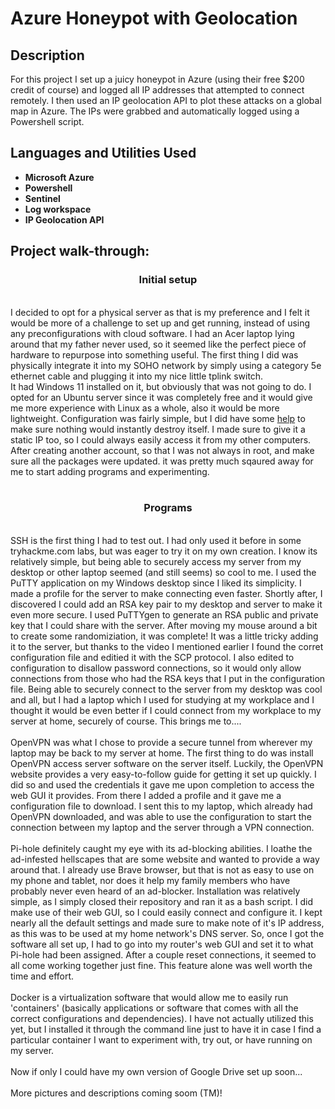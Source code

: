 <h1>Azure Honeypot with Geolocation</h1>

<h2>Description</h2>
For this project I set up a juicy honeypot in Azure (using their free $200 credit of course) and logged all IP addresses that attempted to connect remotely. I then used an IP geolocation API to plot these attacks on a global map in Azure. The IPs were grabbed and automatically logged using a Powershell script.
<br />


<h2>Languages and Utilities Used</h2>

- <b>Microsoft Azure</b> 
- <b>Powershell</b>
- <b>Sentinel</b>
- <b>Log workspace</b>
- <b>IP Geolocation API</b>

<h2>Project walk-through:</h2>

<p>
<h3 align="center">Initial setup</h3> <br/>
I decided to opt for a physical server as that is my preference and I felt it would be more of a challenge to set up and get running, instead of using any preconfigurations with cloud software. I had an Acer laptop lying around that my father never used, so it seemed like the perfect piece of hardware to repurpose into something useful. The first thing I did was physically integrate it into my SOHO network by simply using a category 5e ethernet cable and plugging it into my nice little tplink switch. <br/>
 It had Windows 11 installed on it, but obviously that was not going to do. I opted for an Ubuntu server since it was completely free and it would give me more experience with Linux as a whole, also it would be more lightweight. Configuration was fairly simple, but I did have some <a href="https://www.youtube.com/watch?v=2Btkx9toufg">help</a> to make sure nothing would instantly destroy itself. I made sure to give it a static IP too, so I could always easily access it from my other computers. After creating another account, so that I was not always in root, and make sure all the packages were updated. it was pretty much sqaured away for me to start adding programs and experimenting. 
<br />
<br />
<h3 align="center">Programs</h3> <br/>
  SSH is the first thing I had to test out. I had only used it before in some tryhackme.com labs, but was eager to try it on my own creation. I know its relatively simple, but being able to securely access my server from my desktop or other laptop seemed (and still seems) so cool to me. I used the PuTTY application on my Windows desktop since I liked its simplicity. I made a profile for the server to make connecting even faster. Shortly after, I discovered I could add an RSA key pair to my desktop and server to make it even more secure. I used PuTTYgen to generate an RSA public and private key that I could share with the server. After moving my mouse around a bit to create some randomiziation, it was complete! It was a little tricky adding it to the server, but thanks to the video I mentioned earlier I found the corret configuration file and editied it with the SCP protocol. I also edited to configuration to disallow password connections, so it would only allow connections from those who had the RSA keys that I put in the configuration file. Being able to securely connect to the server from my desktop was cool and all, but I had a laptop which I used for studying at my workplace and I thought it would be even better if I could connect from my workplace to my server at home, securely of course. This brings me to....
<br />
<br />
 OpenVPN was what I chose to provide a secure tunnel from wherever my laptop may be back to my server at home. The first thing to do was install OpenVPN access server software on the server itself. Luckily, the OpenVPN website provides a very easy-to-follow guide for getting it set up quickly. I did so and used the credentials it gave me upon completion to access the web GUI it provides. From there I added a profile and it gave me a configuration file to download. I sent this to my laptop, which already had OpenVPN downloaded, and was able to use the configuration to start the connection between my laptop and the server through a VPN connection.
<br />
<br />
 Pi-hole definitely caught my eye with its ad-blocking abilities. I loathe the ad-infested hellscapes that are some website and wanted to provide a way around that. I already use Brave browser, but that is not as easy to use on my phone and tablet, nor does it help my family members who have probably never even heard of an ad-blocker. Installation was relatively simple, as I simply closed their repository and ran it as a bash script. I did make use of their web GUI, so I could easily connect and configure it. I kept nearly all the default settings and made sure to make note of it's IP address, as this was to be used at my home network's DNS server. So, once I got the software all set up, I had to go into my router's web GUI and set it to what Pi-hole had been assigned. After a couple reset connections, it seemed to all come working together just fine. This feature alone was well worth the time and effort.
 <br />
 <br />
 Docker is a virtualization software that would allow me to easily run 'containers' (basically applications or software that comes with all the correct configurations and dependencies). I have not actually utilized this yet, but I installed it through the command line just to have it in case I find a particular container I want to experiment with, try out, or have running on my server.
 <br />
 <br />
 Now if only I could have my own version of Google Drive set up soon...
 <br />
 <br />
More pictures and descriptions coming soom (TM)!
</p>

<!--
 ```diff
- text in red
+ text in green
! text in orange
# text in gray
@@ text in purple (and bold)@@
```
--!>
